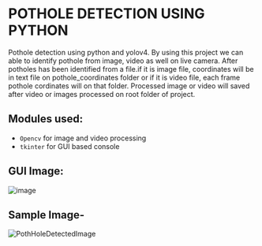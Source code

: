 # POTHOLE DETECTION USING PYTHON
Pothole detection using python and yolov4. By using this project we can able to identify pothole from image, video as well on live camera. After potholes has been identified from a file.if it is image file, coordinates will be in text file on pothole_coordinates folder or if it is video file, each frame pothole cordinates will on that folder. Processed image or video will saved after video or images processed on root folder of project.
    
## Modules used:
- `Opencv` for image and video processing
- `tkinter` for GUI based console

## GUI Image:
![image](https://user-images.githubusercontent.com/57849338/229285800-00c633dc-5262-411f-8b93-142359306839.png)


## Sample Image-
![PothHoleDetectedImage](https://user-images.githubusercontent.com/57849338/229285863-f5507cbe-76c0-4779-8756-98f49104e3be.jpg)


